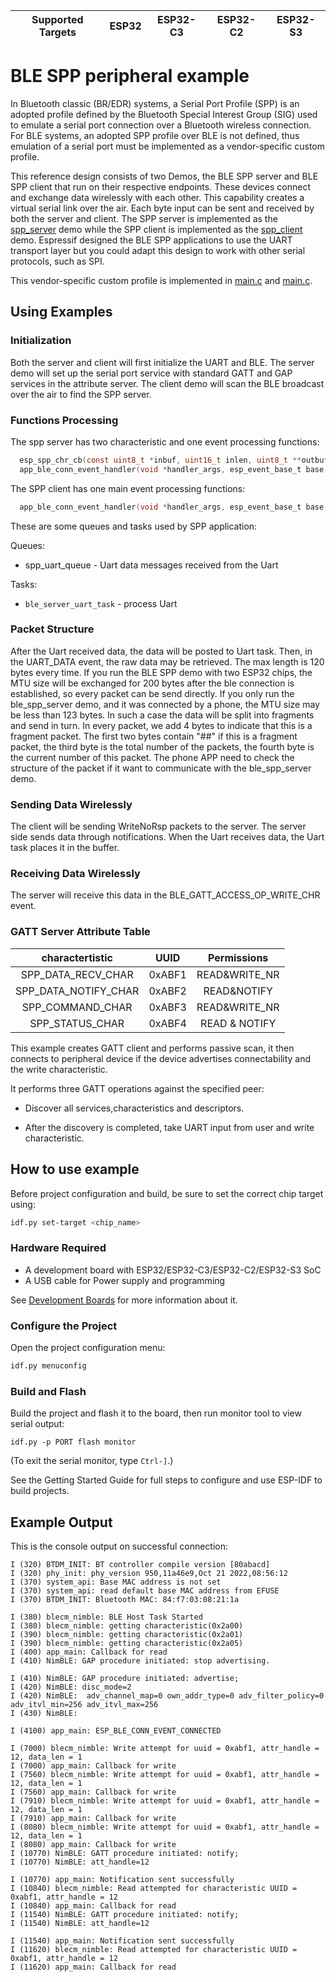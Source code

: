 | Supported Targets | ESP32 | ESP32-C3 | ESP32-C2 | ESP32-S3 |
| ----------------- | ----- | -------- | -------- | -------- |

# BLE SPP peripheral example

  In Bluetooth classic (BR/EDR) systems, a Serial Port Profile (SPP) is an adopted profile defined by the Bluetooth Special Interest Group (SIG) used to emulate a serial port connection over a Bluetooth wireless connection. For BLE systems, an adopted SPP profile over BLE is not defined, thus emulation of a serial port must be implemented as a vendor-specific custom profile.

  This reference design consists of two Demos, the BLE SPP server and BLE SPP client that run on their respective endpoints. These devices connect and exchange data wirelessly with each other. This capability creates a virtual serial link over the air. Each byte input can be sent and received by both the server and client. The SPP server is implemented as the [spp_server](../spp_server) demo while the SPP client is implemented as the [spp_client](../spp_client) demo. Espressif designed the BLE SPP applications to use the UART transport layer but you could adapt this design to work with other serial protocols, such as SPI.

  This vendor-specific custom profile is implemented in [main.c](../spp_client/main/main.c) and [main.c](../spp_server/main/main.c).

## Using Examples

### Initialization

  Both the server and client will first initialize the UART and BLE. The server demo will set up the serial port service with standard GATT and GAP services in the attribute server. The client demo will scan the BLE broadcast over the air to find the SPP server.

### Functions Processing

  The spp server has two characteristic and one event processing functions:

```c
  esp_spp_chr_cb(const uint8_t *inbuf, uint16_t inlen, uint8_t **outbuf, uint16_t *outlen, void *priv_data);
  app_ble_conn_event_handler(void *handler_args, esp_event_base_t base, int32_t id, void *event_data);
```

  The SPP client has one main event processing functions:

```c
  app_ble_conn_event_handler(void *handler_args, esp_event_base_t base, int32_t id, void *event_data);
```

  These are some queues and tasks used by SPP application:

  Queues:

  * spp_uart_queue       - Uart data messages received from the Uart

  Tasks:

  * `ble_server_uart_task`            - process Uart

### Packet Structure

  After the Uart received data, the data will be posted to Uart task. Then, in the UART_DATA event, the raw data may be retrieved. The max length is 120 bytes every time.
  If you run the BLE SPP demo with two ESP32 chips, the MTU size will be exchanged for 200 bytes after the ble connection is established, so every packet can be send directly.
  If you only run the ble_spp_server demo, and it was connected by a phone, the MTU size may be less than 123 bytes. In such a case the data will be split into fragments and send in turn.
  In every packet, we add 4 bytes to indicate that this is a fragment packet. The first two bytes contain "##" if this is a fragment packet, the third byte is the total number of the packets, the fourth byte is the current number of this packet.
  The phone APP need to check the structure of the packet if it want to communicate with the ble_spp_server demo.

### Sending Data Wirelessly

  The client will be sending WriteNoRsp packets to the server. The server side sends data through notifications. When the Uart receives data, the Uart task places it in the buffer.

### Receiving Data Wirelessly

   The server will receive this data in the BLE_GATT_ACCESS_OP_WRITE_CHR event.

### GATT Server Attribute Table

  charactertistic|UUID|Permissions
  :-:|:-:|:-:
  SPP_DATA_RECV_CHAR|0xABF1|READ&WRITE_NR
  SPP_DATA_NOTIFY_CHAR|0xABF2|READ&NOTIFY
  SPP_COMMAND_CHAR|0xABF3|READ&WRITE_NR
  SPP_STATUS_CHAR|0xABF4|READ & NOTIFY

This example creates GATT client and performs passive scan, it then connects to peripheral device if the device advertises connectability and the write characteristic.

It performs three GATT operations against the specified peer:

* Discover all services,characteristics and descriptors.

* After the discovery is completed, take UART input from user and write characteristic.

## How to use example

Before project configuration and build, be sure to set the correct chip target using:

```bash
idf.py set-target <chip_name>
```

### Hardware Required

* A development board with ESP32/ESP32-C3/ESP32-C2/ESP32-S3 SoC
* A USB cable for Power supply and programming

See [Development Boards](https://www.espressif.com/en/products/devkits) for more information about it.

### Configure the Project

Open the project configuration menu: 

```bash
idf.py menuconfig
```

### Build and Flash

Build the project and flash it to the board, then run monitor tool to view serial output:

```
idf.py -p PORT flash monitor
```

(To exit the serial monitor, type ``Ctrl-]``.)

See the Getting Started Guide for full steps to configure and use ESP-IDF to build projects.

## Example Output

This is the console output on successful connection:

```
I (320) BTDM_INIT: BT controller compile version [80abacd]
I (320) phy_init: phy_version 950,11a46e9,Oct 21 2022,08:56:12
I (370) system_api: Base MAC address is not set
I (370) system_api: read default base MAC address from EFUSE
I (370) BTDM_INIT: Bluetooth MAC: 84:f7:03:08:21:1a

I (380) blecm_nimble: BLE Host Task Started
I (380) blecm_nimble: getting characteristic(0x2a00)
I (390) blecm_nimble: getting characteristic(0x2a01)
I (390) blecm_nimble: getting characteristic(0x2a05)
I (400) app_main: Callback for read
I (410) NimBLE: GAP procedure initiated: stop advertising.

I (410) NimBLE: GAP procedure initiated: advertise; 
I (420) NimBLE: disc_mode=2
I (420) NimBLE:  adv_channel_map=0 own_addr_type=0 adv_filter_policy=0 adv_itvl_min=256 adv_itvl_max=256
I (430) NimBLE: 

I (4100) app_main: ESP_BLE_CONN_EVENT_CONNECTED

I (7000) blecm_nimble: Write attempt for uuid = 0xabf1, attr_handle = 12, data_len = 1
I (7000) app_main: Callback for write
I (7560) blecm_nimble: Write attempt for uuid = 0xabf1, attr_handle = 12, data_len = 1
I (7560) app_main: Callback for write
I (7910) blecm_nimble: Write attempt for uuid = 0xabf1, attr_handle = 12, data_len = 1
I (7910) app_main: Callback for write
I (8080) blecm_nimble: Write attempt for uuid = 0xabf1, attr_handle = 12, data_len = 1
I (8080) app_main: Callback for write
I (10770) NimBLE: GATT procedure initiated: notify; 
I (10770) NimBLE: att_handle=12

I (10770) app_main: Notification sent successfully
I (10840) blecm_nimble: Read attempted for characteristic UUID = 0xabf1, attr_handle = 12
I (10840) app_main: Callback for read
I (11540) NimBLE: GATT procedure initiated: notify; 
I (11540) NimBLE: att_handle=12

I (11540) app_main: Notification sent successfully
I (11620) blecm_nimble: Read attempted for characteristic UUID = 0xabf1, attr_handle = 12
I (11620) app_main: Callback for read

```
